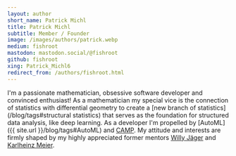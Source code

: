 ```yaml
---
layout: author
short_name: Patrick Michl
title: Patrick Michl
subtitle: Member / Founder
image: /images/authors/patrick.webp
medium: fishroot
mastodon: mastodon.social/@fishroot
github: fishroot
xing: Patrick_Michl6
redirect_from: /authors/fishroot.html
---
```


I'm a passionate mathematician, obsessive software developer and convinced
enthusiast! As a mathematician my special vice is the connection of statistics
with differential geometry to create a [new branch of
statistics](/blog/tags#structural statistics) that serves as the foundation for
structured data analysis, like deep learning. As a developer I'm propelled by
[AutoML]({{ site.url }}/blog/tags#AutoML) and [CAMP](/blog/tags#CAMP). My
attitude and interests are firmly shaped by my highly appreciated former mentors
[Willy Jäger](https://de.wikipedia.org/wiki/Willi_J%C3%A4ger) and [Karlheinz
Meier](https://de.wikipedia.org/wiki/Karlheinz_Meier).

